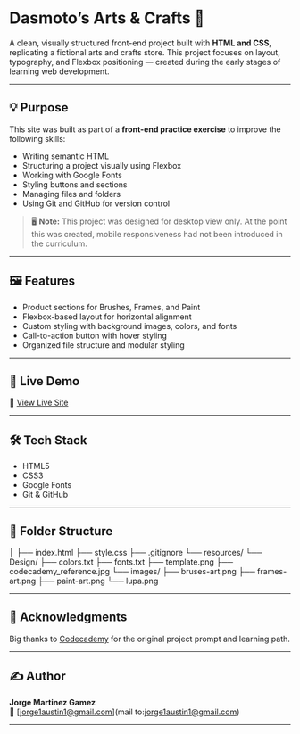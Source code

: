 # Dasmoto’s Arts & Crafts 🎨

A clean, visually structured front-end project built with **HTML and CSS**, replicating a fictional arts and crafts store. This project focuses on layout, typography, and Flexbox positioning — created during the early stages of learning web development.

---

## 💡 Purpose

This site was built as part of a **front-end practice exercise** to improve the following skills:

- Writing semantic HTML
- Structuring a project visually using Flexbox
- Working with Google Fonts
- Styling buttons and sections
- Managing files and folders
- Using Git and GitHub for version control

> 🖥️ **Note:** This project was designed for desktop view only. At the point this was created, mobile responsiveness had not been introduced in the curriculum.

---

## 🖼️ Features

- Product sections for Brushes, Frames, and Paint
- Flexbox-based layout for horizontal alignment
- Custom styling with background images, colors, and fonts
- Call-to-action button with hover styling
- Organized file structure and modular styling

---

## 🚀 Live Demo

🔗 [View Live Site](https://jmg002050.github.io/Dasmoto-arts-crafts/)

---

## 🛠️ Tech Stack

- HTML5
- CSS3
- Google Fonts
- Git & GitHub

---

## 📁 Folder Structure
│
├── index.html
├── style.css
├── .gitignore
└── resources/
 └── Design/
  ├── colors.txt
  ├── fonts.txt
  ├── template.png
  ├── codecademy_reference.jpg
 └── images/
  ├── bruses-art.png
  ├── frames-art.png
  ├── paint-art.png
  └── lupa.png


---

## 🙌 Acknowledgments

Big thanks to [Codecademy](https://www.codecademy.com/) for the original project prompt and learning path.

---

## ✍️ Author

**Jorge Martinez Gamez**  
📧 [jorge1austin1@gmail.com](mail to:jorge1austin1@gmail.com)

---

